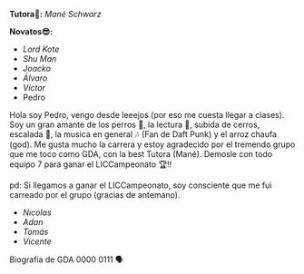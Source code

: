 **Tutora🐼:** _Mané Schwarz_

**Novatos😎:**
- _Lord Kote_
- _Shu Man_
- _Joacko_
- _Álvaro_
- _Victor_
- Pedro
  
Hola soy Pedro, vengo desde leeejos (por eso me cuesta llegar a clases). Soy un gran amante de los perros 🐶, la lectura 📖, subida de cerros, escalada 🧗, la musica en general 🎶 (Fan de Daft Punk) y el arroz chaufa (god). Me gusta mucho la carrera y estoy agradecido por el tremendo grupo que me toco como GDA, con la best Tutora (Mané). Demosle con todo equipo 7 para ganar el LICCampeonato 🏆!!

pd: Si llegamos a ganar el LICCampeonato, soy consciente que me fui carreado por el grupo (gracias de antemano).
  
- _Nicolas_
- _Adan_
- _Tomás_
- _Vicente_

Biografia de GDA 0000 0111 🗣️
